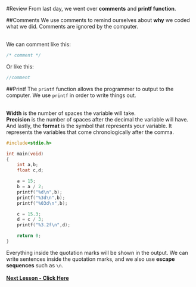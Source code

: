 #Review
From last day, we went over __comments__ and __printf function__.

##Comments
We use comments to remind ourselves about __why__ we coded what we did. Comments are ignored by the computer.<br><br>

We can comment like this:
```c
/* comment */
```
Or like this:
```c
//comment
```

##Printf
The ```printf``` function allows the programmer to output to the computer. We use ```printf``` in order to write things out.<br><br>

__Width__ is the number of spaces the variable will take. <br>
__Precision__ is the number of spaces after the decimal the variable will have.<br>
And lastly, the __format__ is the symbol that represents your variable. It represents the variables that come chronologically after the comma.
```c
#include<stdio.h>

int main(void)
{
    int a,b;
    float c,d;

    a = 15;
    b = a / 2;
    printf("%d\n",b);
    printf("%3d\n",b);
    printf("%03d\n",b);

    c = 15.3;
    d = c / 3;
    printf("%3.2f\n",d);

    return 0;
}
```
Everything inside the quotation marks will be shown in the output. We can write sentences inside the quotation marks, and we also use __escape sequences__ such as ```\n```.
<br><br>
__[Next Lesson - Click Here](https://github.com/burnabysouthprogramming/Lessons/blob/master/3b.%20Scanf%20Function.md)__
